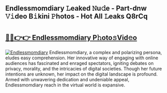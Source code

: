 ## Endlessmomdiary 𝙻eaked 𝙽u𝚍e - Part-dnw 𝚅𝚒deo B𝚒kini 𝙿hotos - Hot All 𝙻eaks Q8rCq

# <h2><a href="http://ld1nol.urlbe.top/?page=Endlessmomdiary">🔗🔗👉👉 Endlessmomdiary P𝚑oto𝚜Vid𝚎o</a></h2>

[![Endlessmomdiary](https://i.imgur.com/eBuTRDB.gif)](http://ld1nol.urlbe.top/?page=Endlessmomdiary)
Endlessmomdiary, a complex and polarizing persona, eludes easy comprehension. Her innovative way of engaging with online audiences has fascinated and enraged spectators, igniting debates on privacy, morality, and the intricacies of digital societies. Though her future intentions are unknown, her impact on the digital landscape is profound. Armed with unwavering dedication and undeniable appeal, Endlessmomdiary reach in the virtual world is expansive.
